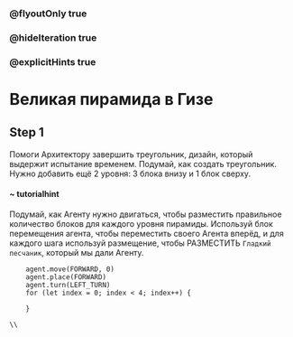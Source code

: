 ### @flyoutOnly true
### @hideIteration true
### @explicitHints true

# Великая пирамида в Гизе

## Step 1
Помоги Архитектору завершить треугольник, дизайн, который выдержит испытание временем. Подумай, как создать треугольник. Нужно добавить ещё 2 уровня: 3 блока внизу и 1 блок сверху.

#### ~ tutorialhint
Подумай, как Агенту нужно двигаться, чтобы разместить правильное количество блоков для каждого уровня пирамиды. Используй блок перемещения агента, чтобы переместить своего Агента вперёд, и для каждого шага используй размещение, чтобы РАЗМЕСТИТЬ `Гладкий песчаник`, который мы дали Агенту.


```ghost
    agent.move(FORWARD, 0)
    agent.place(FORWARD)
    agent.turn(LEFT_TURN)
    for (let index = 0; index < 4; index++) {
    	
    }
```
```template
\\
```
```package
```
